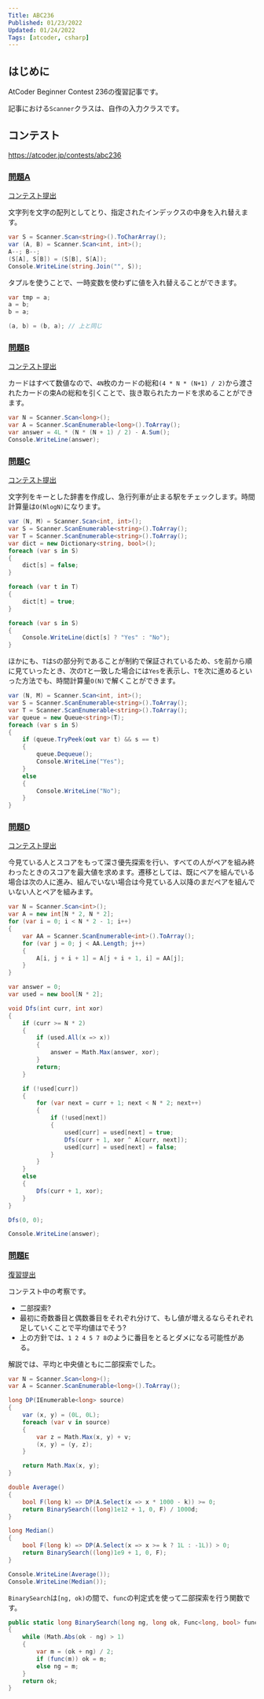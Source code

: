 ```yaml
---
Title: ABC236
Published: 01/23/2022
Updated: 01/24/2022
Tags: [atcoder, csharp]
---
```


## はじめに

AtCoder Beginner Contest 236の復習記事です。

記事における`Scanner`クラスは、自作の入力クラスです。

## コンテスト

<https://atcoder.jp/contests/abc236>

### [問題A](https://atcoder.jp/contests/abc236/tasks/abc236_a)

[コンテスト提出](https://atcoder.jp/contests/abc236/submissions/28718361)

文字列を文字の配列としてとり、指定されたインデックスの中身を入れ替えます。

```csharp
var S = Scanner.Scan<string>().ToCharArray();
var (A, B) = Scanner.Scan<int, int>();
A--; B--;
(S[A], S[B]) = (S[B], S[A]);
Console.WriteLine(string.Join("", S));
```

タプルを使うことで、一時変数を使わずに値を入れ替えることができます。

```csharp
var tmp = a;
a = b;
b = a;

(a, b) = (b, a); // 上と同じ
```

### [問題B](https://atcoder.jp/contests/abc236/tasks/abc236_b)

[コンテスト提出](https://atcoder.jp/contests/abc236/submissions/28722017)

カードはすべて数値なので、`4N`枚のカードの総和`(4 * N * (N+1) / 2)`から渡されたカードの束Aの総和を引くことで、抜き取られたカードを求めることができます。

```csharp
var N = Scanner.Scan<long>();
var A = Scanner.ScanEnumerable<long>().ToArray();
var answer = 4L * (N * (N + 1) / 2) - A.Sum();
Console.WriteLine(answer);
```

### [問題C](https://atcoder.jp/contests/abc236/tasks/abc236_c)

[コンテスト提出](https://atcoder.jp/contests/abc236/submissions/28725764)

文字列をキーとした辞書を作成し、急行列車が止まる駅をチェックします。時間計算量は`O(NlogN)`になります。

```csharp
var (N, M) = Scanner.Scan<int, int>();
var S = Scanner.ScanEnumerable<string>().ToArray();
var T = Scanner.ScanEnumerable<string>().ToArray();
var dict = new Dictionary<string, bool>();
foreach (var s in S)
{
    dict[s] = false;
}

foreach (var t in T)
{
    dict[t] = true;
}

foreach (var s in S)
{
    Console.WriteLine(dict[s] ? "Yes" : "No");
}
```

ほかにも、`T`は`S`の部分列であることが制約で保証されているため、`S`を前から順に見ていったとき、次の`T`と一致した場合には`Yes`を表示し、`T`を次に進めるといった方法でも、時間計算量`O(N)`で解くことができます。

```csharp
var (N, M) = Scanner.Scan<int, int>();
var S = Scanner.ScanEnumerable<string>().ToArray();
var T = Scanner.ScanEnumerable<string>().ToArray();
var queue = new Queue<string>(T);
foreach (var s in S)
{
    if (queue.TryPeek(out var t) && s == t)
    {
        queue.Dequeue();
        Console.WriteLine("Yes");
    }
    else
    {
        Console.WriteLine("No");
    }
}
```

### [問題D](https://atcoder.jp/contests/abc236/tasks/abc236_d)

[コンテスト提出](https://atcoder.jp/contests/abc236/submissions/28749636)

今見ている人とスコアをもって深さ優先探索を行い、すべての人がペアを組み終わったときのスコアを最大値を求めます。遷移としては、既にペアを組んでいる場合は次の人に進み、組んでいない場合は今見ている人以降のまだペアを組んでいない人とペアを組みます。

```csharp
var N = Scanner.Scan<int>();
var A = new int[N * 2, N * 2];
for (var i = 0; i < N * 2 - 1; i++)
{
    var AA = Scanner.ScanEnumerable<int>().ToArray();
    for (var j = 0; j < AA.Length; j++)
    {
        A[i, j + i + 1] = A[j + i + 1, i] = AA[j];
    }
}

var answer = 0;
var used = new bool[N * 2];

void Dfs(int curr, int xor)
{
    if (curr >= N * 2)
    {
        if (used.All(x => x))
        {
            answer = Math.Max(answer, xor);
        }
        return;
    }

    if (!used[curr])
    {
        for (var next = curr + 1; next < N * 2; next++)
        {
            if (!used[next])
            {
                used[curr] = used[next] = true;
                Dfs(curr + 1, xor ^ A[curr, next]);
                used[curr] = used[next] = false;
            }
        }
    }
    else
    {
        Dfs(curr + 1, xor);
    }
}

Dfs(0, 0);

Console.WriteLine(answer);
```

### [問題E](https://atcoder.jp/contests/abc236/tasks/abc236_e)

[復習提出](https://atcoder.jp/contests/abc236/submissions/28760550)

コンテスト中の考察です。

- 二部探索?
- 最初に奇数番目と偶数番目をそれぞれ分けて、もし値が増えるならそれぞれ足していくことで平均値はでそう?
- 上の方針では、`1 2 4 5 7 8`のように番目をとるとダメになる可能性がある。

解説では、平均と中央値ともに二部探索でした。

```csharp
var N = Scanner.Scan<long>();
var A = Scanner.ScanEnumerable<long>().ToArray();

long DP(IEnumerable<long> source)
{
    var (x, y) = (0L, 0L);
    foreach (var v in source)
    {
        var z = Math.Max(x, y) + v;
        (x, y) = (y, z);
    }

    return Math.Max(x, y);
}

double Average()
{
    bool F(long k) => DP(A.Select(x => x * 1000 - k)) >= 0;
    return BinarySearch((long)1e12 + 1, 0, F) / 1000d;
}

long Median()
{
    bool F(long k) => DP(A.Select(x => x >= k ? 1L : -1L)) > 0;
    return BinarySearch((long)1e9 + 1, 0, F);
}

Console.WriteLine(Average());
Console.WriteLine(Median());
```

`BinarySearch`は`[ng, ok)`の間で、`func`の判定式を使って二部探索を行う関数です。

```csharp
public static long BinarySearch(long ng, long ok, Func<long, bool> func)
{
    while (Math.Abs(ok - ng) > 1)
    {
        var m = (ok + ng) / 2;
        if (func(m)) ok = m;
        else ng = m;
    }
    return ok;
}
```
